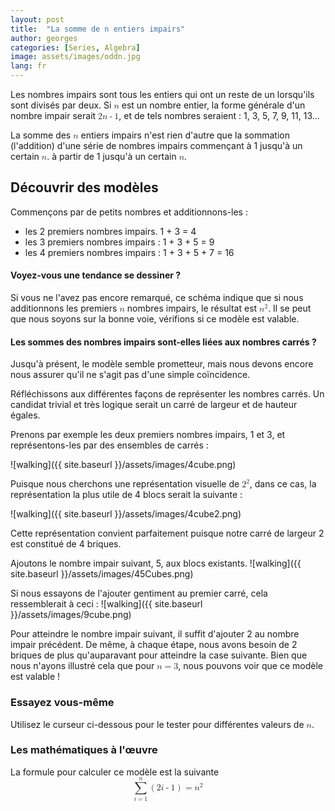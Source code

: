 ```yaml
---
layout: post
title:  "La somme de n entiers impairs"
author: georges
categories: [Series, Algebra]
image: assets/images/oddn.jpg
lang: fr
---
```

Les nombres impairs sont tous les entiers qui ont un reste de un lorsqu'ils sont divisés par deux.
Si <math display="inline"><mi>n</mi></math> est un nombre entier, la forme générale d'un nombre impair serait <math display="inline"><mn>2</mn><mi>n</mi><mo>-</mo><mn>1</mn></math>, et de tels nombres seraient : 1, 3, 5, 7, 9, 11, 13...

La somme des <math display="inline"><mi>n</mi></math> entiers impairs n'est rien d'autre que la sommation (l'addition) d'une série de nombres impairs commençant à 1 jusqu'à un certain <math display="inline"><mi>n</mi></math>. 
à partir de 1 jusqu'à un certain <math display="inline"><mi>n</mi></math>. 

## Découvrir des modèles

Commençons par de petits nombres et additionnons-les :
- les 2 premiers nombres impairs. 1 + 3 = 4   
- les 3 premiers nombres impairs : 1 + 3 + 5 = 9 
- les 4 premiers nombres impairs : 1 + 3 + 5 + 7 = 16

#### Voyez-vous une tendance se dessiner ? 
Si vous ne l'avez pas encore remarqué, ce schéma indique que si nous additionnons les premiers <math display="inline"> <mi>n</mi></math> nombres impairs, le résultat est <math display="inline"> <msup> <mi>n</mi> <mn>2</mn> </msup> </math>. 
Il se peut que nous soyons sur la bonne voie, vérifions si ce modèle est valable.

#### Les sommes des nombres impairs sont-elles liées aux nombres carrés ?
Jusqu'à présent, le modèle semble prometteur, mais nous devons encore nous assurer qu'il ne s'agit pas d'une simple coïncidence.

Réfléchissons aux différentes façons de représenter les nombres carrés. Un candidat trivial et très logique serait un carré de largeur et de hauteur égales.

Prenons par exemple les deux premiers nombres impairs, 1 et 3, et représentons-les par des ensembles de carrés :

![walking]({{ site.baseurl }}/assets/images/4cube.png)

Puisque nous cherchons une représentation visuelle de <math display="inline"> <msup> <mi>2</mi> <mn>2</mn> </msup> </math>, dans ce cas, la représentation la plus utile de 4 blocs serait la suivante :

![walking]({{ site.baseurl }}/assets/images/4cube2.png)

Cette représentation convient parfaitement puisque notre carré de largeur 2 est constitué de 4 briques.

Ajoutons le nombre impair suivant, 5, aux blocs existants.
![walking]({{ site.baseurl }}/assets/images/45Cubes.png)

Si nous essayons de l'ajouter gentiment au premier carré, cela ressemblerait à ceci :
![walking]({{ site.baseurl }}/assets/images/9cube.png)

Pour atteindre le nombre impair suivant, il suffit d'ajouter 2 au nombre impair précédent. De même, à chaque étape, nous avons besoin de 2 briques de plus qu'auparavant pour atteindre la case suivante. Bien que nous n'ayons illustré cela que pour <math display="inline"><mi>n</mi><mo>=</mo><mn>3</mn></math>, nous pouvons voir que ce modèle est valable !

### Essayez vous-même

Utilisez le curseur ci-dessous pour le tester pour différentes valeurs de <math display="inline"><mi>n</mi></math>.
<div id="observablehq-98f591e4">
  <div class="observablehq-viewof-n"></div>
  <div class="observablehq-aba"></div>
  <div class="observablehq-sumOfOdd"></div>
</div>
<script type="module">
  import {Runtime, Inspector} from "https://cdn.jsdelivr.net/npm/@observablehq/runtime@4/dist/runtime.js";
  import define from "https://api.observablehq.com/@864af2bf64442aa6/geometric-intuition-for-sum-of-first-n-odd-numbers.js?v=3";
  (new Runtime).module(define, name => {
    if (name === "viewof n") return Inspector.into("#observablehq-98f591e4 .observablehq-viewof-n")();
    if (name === "aba") return Inspector.into("#observablehq-98f591e4 .observablehq-aba")();
    if (name === "sumOfOdd") return Inspector.into("#observablehq-98f591e4 .observablehq-sumOfOdd")();
  });
</script>

### Les mathématiques à l'œuvre
La formule pour calculer ce modèle est la suivante
<math display="block" xmlns="http://www.w3.org/1998/Math/MathML">
  <mrow>
   <munderover>
      <mo>∑</mo>
      <mrow>
        <mi>i</mi>
        <mo>=</mo>
        <mn>1</mn>
      </mrow>
      <mi>n</mi>
    </munderover>
    <mrow>
      <mo stretchy="true" form="prefix">(</mo>
      <mn>2</mn>
      <mi>i</mi>
      <mo>-</mo>
      <mn>1</mn>
      <mo stretchy="true" form="postfix">)</mo>
    </mrow>
    <mo>=</mo>
    <msup>
      <mi>n</mi>
      <mn>2</mn>
    </msup>
  </mrow>
</math>

